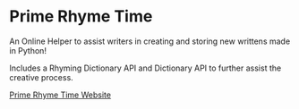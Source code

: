 # Prime Rhyme Time

An Online Helper to assist writers in creating and storing new writtens made in Python!

Includes a Rhyming Dictionary API and Dictionary API to further assist the creative process.


<a href='http://44.204.22.245'> Prime Rhyme Time Website </a>
